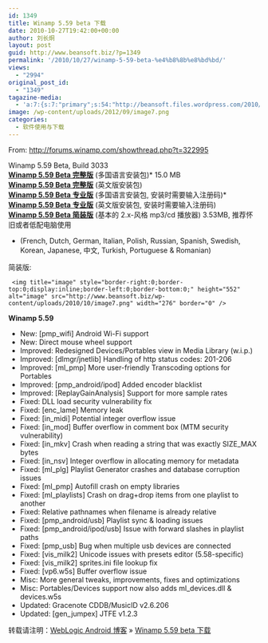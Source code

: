 ```yaml
---
id: 1349
title: Winamp 5.59 beta 下载
date: 2010-10-27T19:42:00+00:00
author: 刘长炯
layout: post
guid: http://www.beansoft.biz/?p=1349
permalink: '/2010/10/27/winamp-5-59-beta-%e4%b8%8b%e8%bd%bd/'
views:
  - "2994"
original_post_id:
  - "1349"
tagazine-media:
  - 'a:7:{s:7:"primary";s:54:"http://beansoft.files.wordpress.com/2010/10/image7.png";s:6:"images";a:1:{s:54:"http://beansoft.files.wordpress.com/2010/10/image7.png";a:6:{s:8:"file_url";s:54:"http://beansoft.files.wordpress.com/2010/10/image7.png";s:5:"width";s:3:"276";s:6:"height";s:3:"552";s:4:"type";s:5:"image";s:4:"area";s:6:"152352";s:9:"file_path";s:0:"";}}s:6:"videos";a:0:{}s:11:"image_count";s:1:"1";s:6:"author";s:8:"27534716";s:7:"blog_id";s:8:"27979815";s:9:"mod_stamp";s:19:"2010-10-27 11:42:00";}'
image: /wp-content/uploads/2012/09/image7.png
categories:
  - 软件使用与下载
---
```

From: <http://forums.winamp.com/showthread.php?t=322995>

Winamp 5.59 Beta, Build 3033   
**[Winamp 5.59 Beta 完整版](http://download.nullsoft.com/winamp/beta/winamp559_3033_beta_full_all.exe)** (多国语言安装包)* 15.0 MB   
**[Winamp 5.59 Beta 完整版](http://download.nullsoft.com/winamp/beta/winamp559_3033_beta_full_en-us.exe)** (英文版安装包)   
**[Winamp 5.59 Beta 专业版](http://download.nullsoft.com/winamp/beta/winamp559_3033_beta_pro_all.exe)** (多国语言安装包, 安装时需要输入注册码)*   
**[Winamp 5.59 Beta 专业版](http://download.nullsoft.com/winamp/beta/winamp559_3033_beta_pro_en-us.exe)** (英文版安装包, 安装时需要输入注册码)   
**[Winamp 5.59 Beta 简装版](http://download.nullsoft.com/winamp/beta/winamp559_3033_beta_lite_en-us.exe)** (基本的 2.x-风格 mp3/cd 播放器) 3.53MB, 推荐怀旧或者低配电脑使用   
* (French, Dutch, German, Italian, Polish, Russian, Spanish, Swedish, Korean, Japanese, 中文, Turkish, Portuguese & Romanian)

简装版:

     <img title="image" style="border-right:0;border-top:0;display:inline;border-left:0;border-bottom:0;" height="552" alt="image" src="http://www.beansoft.biz/wp-content/uploads/2010/10/image7.png" width="276" border="0" />  
**Winamp 5.59**   
* New: [pmp_wifi] Android Wi-Fi support   
* New: Direct mouse wheel support   
* Improved: Redesigned Devices/Portables view in Media Library (w.i.p.)   
* Improved: [dlmgr/jnetlib] Handling of http status codes: 201-206   
* Improved: [ml_pmp] More user-friendly Transcoding options for Portables   
* Improved: [pmp_android/ipod] Added encoder blacklist   
* Improved: [ReplayGainAnalysis] Support for more sample rates   
* Fixed: DLL load security vulnerability fix   
* Fixed: [enc_lame] Memory leak   
* Fixed: [in_midi] Potential integer overflow issue   
* Fixed: [in_mod] Buffer overflow in comment box (MTM security vulnerability)   
* Fixed: [in\_mkv] Crash when reading a string that was exactly SIZE\_MAX bytes   
* Fixed: [in_nsv] Integer overflow in allocating memory for metadata   
* Fixed: [ml_plg] Playlist Generator crashes and database corruption issues   
* Fixed: [ml_pmp] Autofill crash on empty libraries   
* Fixed: [ml_playlists] Crash on drag+drop items from one playlist to another   
* Fixed: Relative pathnames when filename is already relative   
* Fixed: [pmp_android/usb] Playlist sync & loading issues   
* Fixed: [pmp_android/ipod/usb] Issue with forward slashes in playlist paths   
* Fixed: [pmp_usb] Bug when multiple usb devices are connected   
* Fixed: [vis_milk2] Unicode issues with presets editor (5.58-specific)   
* Fixed: [vis_milk2] sprites.ini file lookup fix   
* Fixed: [vp6.w5s] Buffer overflow issue   
* Misc: More general tweaks, improvements, fixes and optimizations   
* Misc: Portables/Devices support now also adds ml_devices.dll & devices.w5s   
* Updated: Gracenote CDDB/MusicID v2.6.206   
* Updated: [gen_jumpex] JTFE v1.2.3

转载请注明：[WebLogic Android 博客](http://www.beansoft.biz) &raquo; [Winamp 5.59 beta 下载](http://www.beansoft.biz/2010/10/27/winamp-5-59-beta-%e4%b8%8b%e8%bd%bd/)